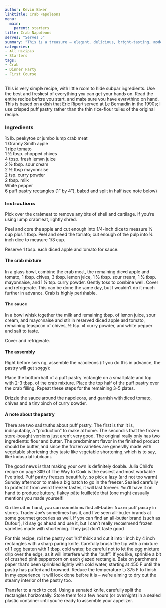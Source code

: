 ```yaml
---
author: Kevin Baker
linktitle: Crab Napoleons
menu:
  main:
    parent: starters
title: Crab Napoleons
serves: "Serves 6"
summary: "This is a treasure – elegant, delicious, bright-tasting, modern, and with all the components made in advance, it’s the perfect first course for a dinner party. "
categories:
- All Recipes
- Starters
tags: 
- Crab
- Dinner Party
- First Course
---
```

This is very simple recipe, with little room to hide subpar ingredients. Use the best and freshest of everything you can get your hands on. Read the entire recipe before you start, and make sure you have everything on hand. This is based on a dish that Eric Ripert served at Le Bernardin in the 1990s; I use crisped puff pastry rather than the thin rice-flour tuiles of the original recipe.

### Ingredients

<div class="ingredient-list">

¾ lb. peekytoe or jumbo lump crab meat  
1 Granny Smith apple  
1 ripe tomato  
1 ½ tbsp. chopped chives   
4 tbsp. fresh lemon juice  
2 ½ tbsp. sour cream  
2 ½ tbsp mayonnaise  
2 tsp. curry powder  
2 tbsp. milk  
White pepper  
6 puff pastry rectangles (1” by 4”), baked and split in half (see note below)  

</div>

### Instructions
Pick over the crabmeat to remove any bits of shell and cartilage. If you’re using lump crabmeat, lightly shred. 

Peel and core the apple and cut enough into 1/4-inch dice to measure ½ cup plus 1 tbsp. Peel and seed the tomato; cut enough of the pulp into ¼ inch dice to measure 1/3 cup. 

Reserve 1 tbsp. each diced apple and tomato for sauce. 

#### The crab mixture
In a glass bowl, combine the crab meat, the remaining diced apple and tomato, 1 tbsp. chives, 3 tbsp. lemon juice, 1 ½ tbsp. sour cream, 1 ½ tbsp. mayonnaise, and 1 ½ tsp. curry powder. Gently toss to combine well. Cover and refrigerate. This can be done the same day, but I wouldn’t do it much further in advance. Crab is highly perishable.

#### The sauce
In a bowl whisk together the milk and remaining tbsp. of lemon juice, sour cream, and mayonnaise and stir in reserved diced apple and tomato, remaining teaspoon of chives, ½ tsp. of curry powder, and white pepper and salt to taste. 

Cover and refrigerate.

#### The assembly
Right before serving, assemble the napoleons (if you do this in advance, the pastry will get soggy):

Place the bottom half of a puff pastry rectangle on a small plate and top with 2-3 tbsp. of the crab mixture.  Place the top half of the puff pastry over the crab filling.  Repeat these steps for the remaining 3-5 plates.

Drizzle the sauce around the napoleons, and garnish with diced tomato, chives and a tiny pinch of curry powder.

#### A note about the pastry
There are two sad truths about puff pastry. The first is that it is, indisputably, a “production” to make at home. The second is that the frozen store-bought versions just aren’t very good. The original really only has two ingredients: flour and butter. The predominant flavor in the finished product should be butter, and since the frozen varieties are generally made with vegetable shortening they taste like vegetable shortening, which is to say, like industrial lubricant. 

The good news is that making your own is definitely doable. Julia Child’s recipe on page 389 of The Way to Cook is the easiest and most workable I’ve tried. Puff pastry freezes beautifully, so pick a lazy (and not too warm) Sunday afternoon to make a big batch to go in the freezer. Sealed carefully to protect it from weird freezer tastes, it will last forever. You’ll have it on hand to produce buttery, flakey pâte feuilletée that (one might casually mention) you made yourself!

On the other hand, you can sometimes find all-butter frozen puff pastry in stores. Trader Joe’s sometimes has it, and I’ve seen all-butter brands at some gourmet groceries as well. If you can find an all-butter brand (such as Dufour), I’d say go ahead and use it, but I can’t really recommend frozen varieties made with shortening. They just don’t taste good.

For this recipe, roll the pastry out 1/4” thick and cut it into 1 inch by 4 inch rectangles with a sharp paring knife. Carefully brush the top with a mixture of 1 egg beaten with 1 tbsp. cold water; be careful not to let the egg mixture drip over the edge, as it will interfere with the “puff”. If you like, sprinkle a bit of crushed pink peppercorn on each glazed rectangle.  Bake on parchment paper that’s been sprinkled lightly with cold water, starting at 450 F until the pastry has puffed and browned. Reduce the temperature to 375 F to finish. In my experience, it will look done before it is – we’re aiming to dry out the steamy interior of the pastry too.

Transfer to a rack to cool. Using a serrated knife, carefully split the rectangles horizontally. Store them for a few hours (or overnight) in a sealed plastic container until you’re ready to assemble your appetizer.